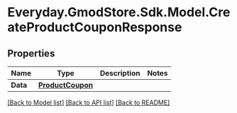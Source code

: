 # Everyday.GmodStore.Sdk.Model.CreateProductCouponResponse

## Properties

Name | Type | Description | Notes
------------ | ------------- | ------------- | -------------
**Data** | [**ProductCoupon**](ProductCoupon.md) |  | 

[[Back to Model list]](../README.md#documentation-for-models) [[Back to API list]](../README.md#documentation-for-api-endpoints) [[Back to README]](../README.md)

